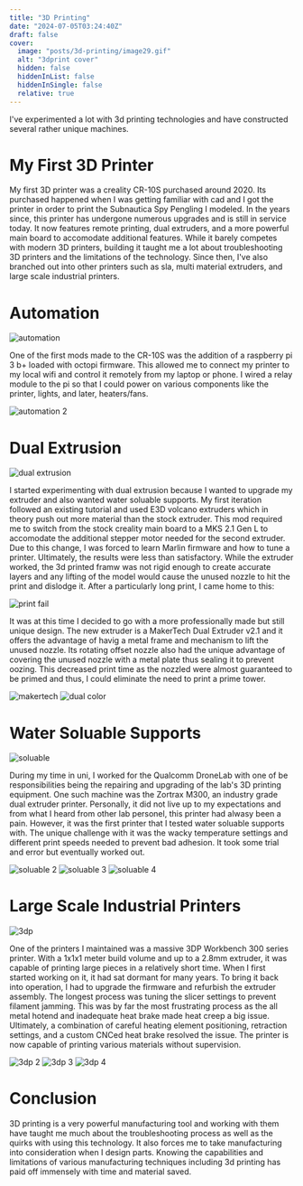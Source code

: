 ```yaml
---
title: "3D Printing"
date: "2024-07-05T03:24:40Z"
draft: false
cover:
  image: "posts/3d-printing/image29.gif"
  alt: "3dprint cover"
  hidden: false
  hiddenInList: false
  hiddenInSingle: false
  relative: true
---
```


I've experimented a lot with 3d printing technologies and have constructed several rather unique machines.

# My First 3D Printer

My first 3D printer was a creality CR-10S purchased around 2020. Its purchased happened when I was getting familiar with cad and I got the printer in order to print the Subnautica Spy Pengling I modeled. In the years since, this printer has undergone numerous upgrades and is still in service today. It now features remote printing, dual extruders, and a more powerful main board to accomodate additional features. While it barely competes with modern 3D printers, building it taught
me a lot about troubleshooting 3D printers and the limitations of the technology. Since then, I've also branched out into other printers such as sla, multi material extruders, and large scale industrial printers. 

# Automation

![automation](20220103_120655.jpg)

One of the first mods made to the CR-10S was the addition of a raspberry pi 3 b+ loaded with octopi firmware. This allowed me to connect my printer to my local wifi and control it remotely from my laptop or phone. I wired a relay module to the pi so that I could power on various components like the printer, lights, and later, heaters/fans.

![automation 2](20230727_210521.jpg)

# Dual Extrusion

![dual extrusion](20230328_145947.jpg)

I started experimenting with dual extrusion because I wanted to upgrade my extruder and also wanted water soluable supports. My first iteration followed an existing tutorial and used E3D volcano extruders which in theory push out more material than the stock extruder. This mod required me to switch from the stock creality main board to a MKS 2.1 Gen L to accomodate the additional stepper motor needed for the second extruder. Due to this change, I was forced to learn Marlin firmware and
how to tune a printer. Ultimately, the results were less than satisfactory. While the extruder worked, the 3d printed framw was not rigid enough to create accurate layers and any lifting of the model would cause the unused nozzle to hit the print and dislodge it. After a particularly long print, I came home to this: 

![print fail](20230927_075146.jpg)

It was at this time I decided to go with a more professionally made but still unique design. The new extruder is a MakerTech Dual Extruder v2.1 and it offers the advantage of havig a metal frame and mechanism to lift the unused nozzle. Its rotating offset nozzle also had the unique advantage of covering the unused nozzle with a metal plate thus sealing it to prevent oozing. This decreased print time as the nozzled were almost guaranteed to be primed and thus, I could eliminate the need to
print a prime tower.

![makertech](20231220_144208.jpg)
![dual color](20231226_095534.jpg)

# Water Soluable Supports

![soluable](20230906_151648.jpg)

During my time in uni, I worked for the Qualcomm DroneLab with one of be responsibilities being the repairing and upgrading of the lab's 3D printing equipment. One such machine was the Zortrax M300, an industry grade dual extruder printer. Personally, it did not live up to my expectations and from what I heard from other lab personel, this printer had alwasy been a pain. However, it was the first printer that I tested water soluable supports with. The unique challenge with it was the wacky
temperature settings and different print speeds needed to prevent bad adhesion. It took some trial and error but eventually worked out.

![soluable 2](20230908_115116.jpg)
![soluable 3](20230908_115128.jpg)
![soluable 4](20230908_115040.jpg)

# Large Scale Industrial Printers

![3dp](20230729_075419.jpg)

One of the printers I maintained was a massive 3DP Workbench 300 series printer. With a 1x1x1 meter build volume and up to a 2.8mm extruder, it was capable of printing large pieces in a relatively short time. When I first started working on it, it had sat dormant for many years. To bring it back into operation, I had to upgrade the firmware and refurbish the extruder assembly. The longest process was tuning the slicer settings to prevent filament jamming. This was by far the most
frustrating process as the all metal hotend and inadequate heat brake made heat creep a big issue. Ultimately, a combination of careful heating element positioning, retraction settings, and a custom CNCed heat brake resolved the issue. The printer is now capable of printing various materials without supervision.

![3dp 2](20231001_182432.jpg)
![3dp 3](20230728_185138.jpg)
![3dp 4](20230729_075419.jpg)

# Conclusion

3D printing is a very powerful manufacturing tool and working with them have taught me much about the troubleshooting process as well as the quirks with using this technology. It also forces me to take manufacturing into consideration when I design parts. Knowing the capabilities and limitations of various manufacturing techniques including 3d printing has paid off immensely with time and material saved.
